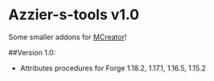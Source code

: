 # Azzier-s-tools v1.0
Some smaller addons for [MCreator](https://mcreator.net/)!

##Version 1.0:
- Attributes procedures for Forge 1.18.2, 1.17.1, 1.16.5, 1.15.2
